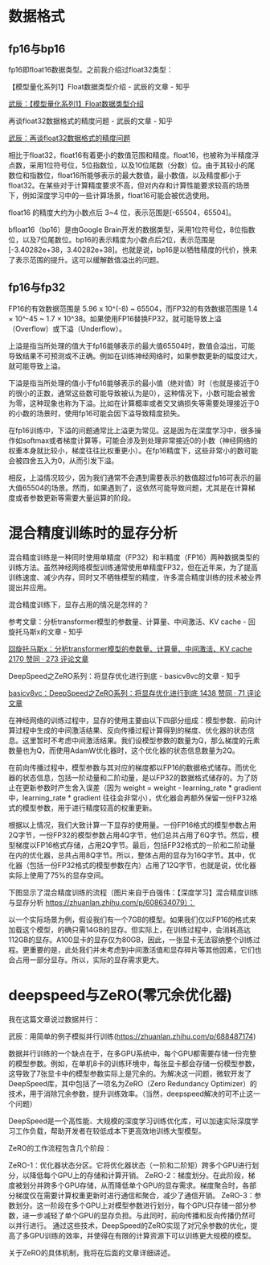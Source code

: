 # 数据格式
## fp16与bp16
fp16即float16数据类型。之前我介绍过float32类型：

【模型量化系列1】Float数据类型介绍 - 武辰的文章 - 知乎

[武辰：【模型量化系列1】Float数据类型介绍](https://zhuanlan.zhihu.com/p/676689081)

再谈float32数据格式的精度问题 - 武辰的文章 - 知乎

[武辰：再谈float32数据格式的精度问题](https://zhuanlan.zhihu.com/p/689045851)

相比于float32，float16有着更小的数值范围和精度。float16，也被称为半精度浮点数，采用1位符号位，5位指数位，以及10位尾数（分数）位。由于其较小的尾数位和指数位，float16所能够表示的最大数值，最小数值，以及精度都小于float32。在某些对于计算精度要求不高，但对内存和计算性能要求较高的场景下，例如深度学习中的一些计算场景，float16可能会被优选使用。

float16 的精度大约为小数点后 3~4 位，表示范围是[-65504，65504]。

bfloat16（bp16）是由Google Brain开发的数据类型，采用1位符号位，8位指数位，以及7位尾数位。bp16的表示精度为小数点后2位，表示范围是[-3.40282e+38，3.40282e+38]。也就是说，bp16是以牺牲精度的代价，换来了表示范围的提升。这可以缓解数值溢出的问题。

## fp16与fp32
FP16的有效数据范围是 5.96 x 10^(-8) ~ 65504，而FP32的有效数据范围是 1.4 × 10^-45 ~ 1.7 × 10^38。如果使用FP16替换FP32，就可能导致上溢（Overflow）或下溢（Underflow）。

上溢是指当所处理的值大于fp16能够表示的最大值65504时，数值会溢出，可能导致结果不可预测或不正确。例如在训练神经网络时，如果参数更新的幅度过大，就可能导致上溢。

下溢是指当所处理的值小于fp16能够表示的最小值（绝对值）时（也就是接近于0的很小的正数，通常这些数可能导致被认为是0），这种情况下，小数可能会被舍为零，这种现象也称为下溢。比如在计算概率或者交叉熵损失等需要处理接近于0的小数的场景时，使用fp16可能会因下溢导致精度损失。

在fp16训练中，下溢的问题通常比上溢更为常见。这是因为在深度学习中，很多操作如softmax或者梯度计算等，可能会涉及到处理非常接近0的小数（神经网络的权重本身就比较小，梯度往往比权重更小）。在fp16精度下，这些非常小的数可能会被四舍五入为0，从而引发下溢。

相反，上溢情况较少，因为我们通常不会遇到需要表示的数值超过fp16可表示的最大值65504的场景。然而，如果遇到了，这依然可能导致问题，尤其是在计算梯度或者参数更新等需要大量运算的阶段。

# 混合精度训练时的显存分析
混合精度训练是一种同时使用单精度（FP32）和半精度（FP16）两种数据类型的训练方法。虽然神经网络模型训练通常使用单精度FP32，但在近年来，为了提高训练速度、减少内存，同时又不牺牲模型的精度，许多混合精度训练的技术被业界提出并应用。

混合精度训练下，显存占用的情况是怎样的？

参考文章：分析transformer模型的参数量、计算量、中间激活、KV cache - 回旋托马斯x的文章 - 知乎

[回旋托马斯x：分析transformer模型的参数量、计算量、中间激活、KV cache
2170 赞同 · 273 评论文章](https://zhuanlan.zhihu.com/p/624740065)

DeepSpeed之ZeRO系列：将显存优化进行到底 - basicv8vc的文章 - 知乎

[basicv8vc：DeepSpeed之ZeRO系列：将显存优化进行到底
1438 赞同 · 71 评论文章](https://zhuanlan.zhihu.com/p/513571706)

在神经网络的训练过程中，显存的使用主要由以下四部分组成：模型参数、前向计算过程中生成的中间激活结果、反向传播过程计算得到的梯度、优化器的状态信息。这里暂时不考虑中间激活结果。我们设模型参数的数量为Q，那么梯度的元素数量也为Q，而使用AdamW优化器时，这个优化器的状态信息数量为2Q。

在前向传播过程中，模型参数与其对应的梯度都以FP16的数据格式储存。而优化器的状态信息，包括一阶动量和二阶动量，是以FP32的数据格式储存的。为了防止在更新参数时产生舍入误差（因为 weight = weight - learning_rate * gradient 中，learning_rate * gradient 往往会非常小），优化器会再额外保留一份FP32格式的模型参数，用于进行精度较高的权重更新。

根据以上情况，我们大致计算一下显存的使用量。一份FP16格式的模型参数占用2Q字节，一份FP32的模型参数占用4Q字节，他们总共占用了6Q字节。然后，模型梯度以FP16格式存储，占用2Q字节。最后，包括FP32格式的一阶和二阶动量在内的优化器，总共占用8Q字节。所以，整体占用的显存为16Q字节。其中，优化器（包括一份FP32格式的模型参数在内）占用了12Q字节，也就是说，优化器实际上使用了75%的显存空间。

下图显示了混合精度训练的流程（图片来自于白强伟：【深度学习】混合精度训练与显存分析 https://zhuanlan.zhihu.com/p/608634079）：


以一个实际场景为例，假设我们有一个7GB的模型。如果我们仅以FP16的格式来加载这个模型，的确只需14GB的显存。但实际上，在训练过程中，会消耗高达112GB的显存。A100显卡的显存仅为80GB，因此，一张显卡无法容纳整个训练过程。更重要的是，此处我们并未考虑到中间激活值和显存碎片等其他因素，它们也会占用一部分显存。所以，实际的显存需求更大。

# deepspeed与ZeRO(零冗余优化器)
我在这篇文章说过数据并行：

武辰：用简单的例子模拟并行训练(https://zhuanlan.zhihu.com/p/688487174)

数据并行训练的一个缺点在于，在多GPU系统中，每个GPU都需要存储一份完整的模型参数。例如，在单机8卡的训练环境中，每张显卡都会存储一份模型参数，这导致了7张显卡中的模型参数实际上是冗余的。为解决这一问题，微软开发了DeepSpeed库，其中包括了一项名为ZeRO（Zero Redundancy Optimizer）的技术，用于消除冗余参数，提升训练效率。（当然，deepspeed解决的可不止这一个问题）

DeepSpeed是一个高性能、大规模的深度学习训练优化库，可以加速实际深度学习工作负载，帮助开发者在较低成本下更高效地训练大型模型。

ZeRO的工作流程包含几个阶段：

ZeRO-1：优化器状态分区。它将优化器状态（一阶和二阶矩）跨多个GPU进行划分，以降低每个GPU上的存储和计算开销。
ZeRO-2：梯度划分。在此阶段，梯度被划分并跨多个GPU存储，从而降低单个GPU的显存需求。梯度聚合时，各部分梯度仅在需要计算权重更新时进行通信和聚合，减少了通信开销。
ZeRO-3：参数划分。这一阶段在多个GPU上对模型参数进行划分，每个GPU只存储一部分参数，进一步减轻了单个GPU的显存负担。与此同时，前向传播和反向传播仍然可以并行进行。
通过这些技术，DeepSpeed的ZeRO实现了对冗余参数的优化，提高了多GPU训练的效率，并使得在有限的计算资源下可以训练更大规模的模型。

关于ZeRO的具体机制，我将在后面的文章详细讲述。
